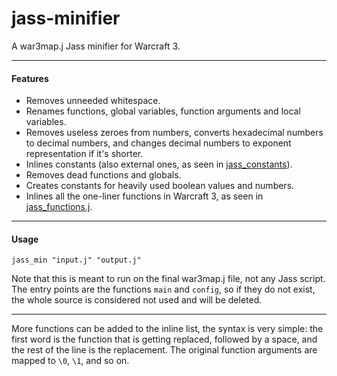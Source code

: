 jass-minifier
=============

A war3map.j Jass minifier for Warcraft 3.

---------------------------------------

#### Features

* Removes unneeded whitespace.
* Renames functions, global variables, function arguments and local variables.
* Removes useless zeroes from numbers, converts hexadecimal numbers to decimal numbers, and changes decimal numbers to exponent representation if it's shorter.  
* Inlines constants (also external ones, as seen in [jass_constants](https://github.com/flowtsohg/jass-minifier/blob/master/jass_constants.j)).
* Removes dead functions and globals.
* Creates constants for heavily used boolean values and numbers.
* Inlines all the one-liner functions in Warcraft 3, as seen in [jass_functions.j](https://github.com/flowtsohg/jass-minifier/blob/master/jass_functions.j).

---------------------------------------

#### Usage

  `jass_min "input.j" "output.j"`
  
Note that this is meant to run on the final war3map.j file, not any Jass script.
The entry points are the functions `main` and `config`, so if they do not exist, the whole source is considered not used and will be deleted.

---------------------------------------

More functions can be added to the inline list, the syntax is very simple: the first word is the function that is getting replaced, followed by a space, and the rest of the line is the replacement.
The original function arguments are mapped to `\0`, `\1`, and so on.
